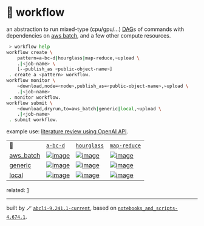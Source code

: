 # 📜 workflow

an abstraction to run mixed-type (cpu/gpu/...) [DAG](https://networkx.org/documentation/stable/reference/classes/digraph.html)s of commands with dependencies on [aws batch](https://aws.amazon.com/batch/), and a few other compute resources.

```bash
 > workflow help
workflow create \
	pattern=a-bc-d|hourglass|map-reduce,~upload \
	.|<job-name> \
	[--publish_as <public-object-name>]
 . create a <pattern> workflow.
workflow monitor \
	~download,node=<node>,publish_as=<public-object-name>,~upload \
	.|<job-name>
 . monitor workflow.
workflow submit \
	~download,dryrun,to=aws_batch|generic|local,~upload \
	.|<job-name>
 . submit workflow.
```

example use: [literature review using OpenAI API](https://github.com/kamangir/openai-commands/tree/main/openai_commands/literature_review).

|   |   |   |   |
| --- | --- | --- | --- |
| 📜 | [`a-bc-d`](./patterns/a-bc-d.dot) | [`hourglass`](./patterns/hourglass.dot) | [`map-reduce`](./patterns/map-reduce.dot) |
| [aws_batch](./runners/aws_batch.py) | [![image](https://kamangir-public.s3.ca-central-1.amazonaws.com/aws_batch-a-bc-d/workflow.gif?raw=true&random=qCzxYPFDOcYfpWWL)](https://kamangir-public.s3.ca-central-1.amazonaws.com/aws_batch-a-bc-d/workflow.gif?raw=true&random=qCzxYPFDOcYfpWWL) | [![image](https://kamangir-public.s3.ca-central-1.amazonaws.com/aws_batch-hourglass/workflow.gif?raw=true&random=hZWJm4WQE2vvL3rr)](https://kamangir-public.s3.ca-central-1.amazonaws.com/aws_batch-hourglass/workflow.gif?raw=true&random=hZWJm4WQE2vvL3rr) | [![image](https://kamangir-public.s3.ca-central-1.amazonaws.com/aws_batch-map-reduce/workflow.gif?raw=true&random=TkQAdVONq07lHhsr)](https://kamangir-public.s3.ca-central-1.amazonaws.com/aws_batch-map-reduce/workflow.gif?raw=true&random=TkQAdVONq07lHhsr) |
| [generic](./runners/generic.py) | [![image](https://kamangir-public.s3.ca-central-1.amazonaws.com/generic-a-bc-d/workflow.gif?raw=true&random=4OtR3HcPzNvsVteK)](https://kamangir-public.s3.ca-central-1.amazonaws.com/generic-a-bc-d/workflow.gif?raw=true&random=4OtR3HcPzNvsVteK) | [![image](https://kamangir-public.s3.ca-central-1.amazonaws.com/generic-hourglass/workflow.gif?raw=true&random=ZfFvLUdBZRhUogz5)](https://kamangir-public.s3.ca-central-1.amazonaws.com/generic-hourglass/workflow.gif?raw=true&random=ZfFvLUdBZRhUogz5) | [![image](https://kamangir-public.s3.ca-central-1.amazonaws.com/generic-map-reduce/workflow.gif?raw=true&random=EW5e956QOZNUJ3HN)](https://kamangir-public.s3.ca-central-1.amazonaws.com/generic-map-reduce/workflow.gif?raw=true&random=EW5e956QOZNUJ3HN) |
| [local](./runners/local.py) | [![image](https://kamangir-public.s3.ca-central-1.amazonaws.com/local-a-bc-d/workflow.gif?raw=true&random=pGlOP7yRRH26TaUe)](https://kamangir-public.s3.ca-central-1.amazonaws.com/local-a-bc-d/workflow.gif?raw=true&random=pGlOP7yRRH26TaUe) | [![image](https://kamangir-public.s3.ca-central-1.amazonaws.com/local-hourglass/workflow.gif?raw=true&random=QD7r2w3LlW8vMLKS)](https://kamangir-public.s3.ca-central-1.amazonaws.com/local-hourglass/workflow.gif?raw=true&random=QD7r2w3LlW8vMLKS) | [![image](https://kamangir-public.s3.ca-central-1.amazonaws.com/local-map-reduce/workflow.gif?raw=true&random=t9MF9q5bX22CThSh)](https://kamangir-public.s3.ca-central-1.amazonaws.com/local-map-reduce/workflow.gif?raw=true&random=t9MF9q5bX22CThSh) |


related: [1](https://arash-kamangir.medium.com/%EF%B8%8F-openai-experiments-54-e49117dc69ef)

---
built by 🪄 [`abcli-9.241.1-current`](https://github.com/kamangir/awesome-bash-cli), based on [`notebooks_and_scripts-4.674.1`](https://github.com/kamangir/notebooks-and-scripts).

